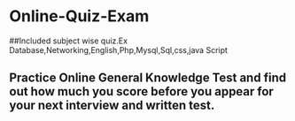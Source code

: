 # Online-Quiz-Exam
##Included subject wise quiz.Ex Database,Networking,English,Php,Mysql,Sql,css,java Script
## Practice Online General Knowledge Test and find out how much you score before you appear for your next interview and written test.
